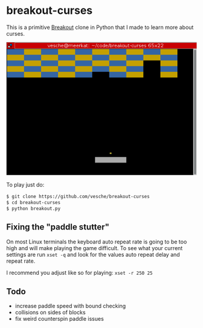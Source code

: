 # breakout-curses

This is a primitive [Breakout](https://en.wikipedia.org/wiki/Breakout_(video_game)) clone in Python that I made to learn more about curses.

![gameplay](gameplay.gif)

To play just do:
```
$ git clone https://github.com/vesche/breakout-curses
$ cd breakout-curses
$ python breakout.py
```

## Fixing the "paddle stutter"
On most Linux terminals the keyboard auto repeat rate is going to be too high and will make playing the game difficult. To see what your current settings are run `xset -q` and look for the values auto repeat delay and repeat rate.

I recommend you adjust like so for playing: `xset -r 250 25`

## Todo
* increase paddle speed with bound checking
* collisions on sides of blocks
* fix weird counterspin paddle issues
